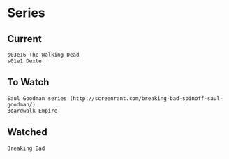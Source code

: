 Series
======

## Current

    s03e16 The Walking Dead
    s01e1 Dexter

## To Watch

    Saul Goodman series (http://screenrant.com/breaking-bad-spinoff-saul-goodman/)
    Boardwalk Empire

## Watched

    Breaking Bad
